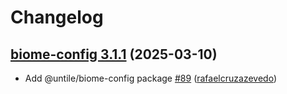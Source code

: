 # Changelog

## [biome-config 3.1.1](https://github.com/untile/js-configs/releases/tag/biome-config/3.1.1) (2025-03-10)
- Add @untile/biome-config package [\#89](https://github.com/untile/js-configs/pull/89) ([rafaelcruzazevedo](https://github.com/rafaelcruzazevedo))
